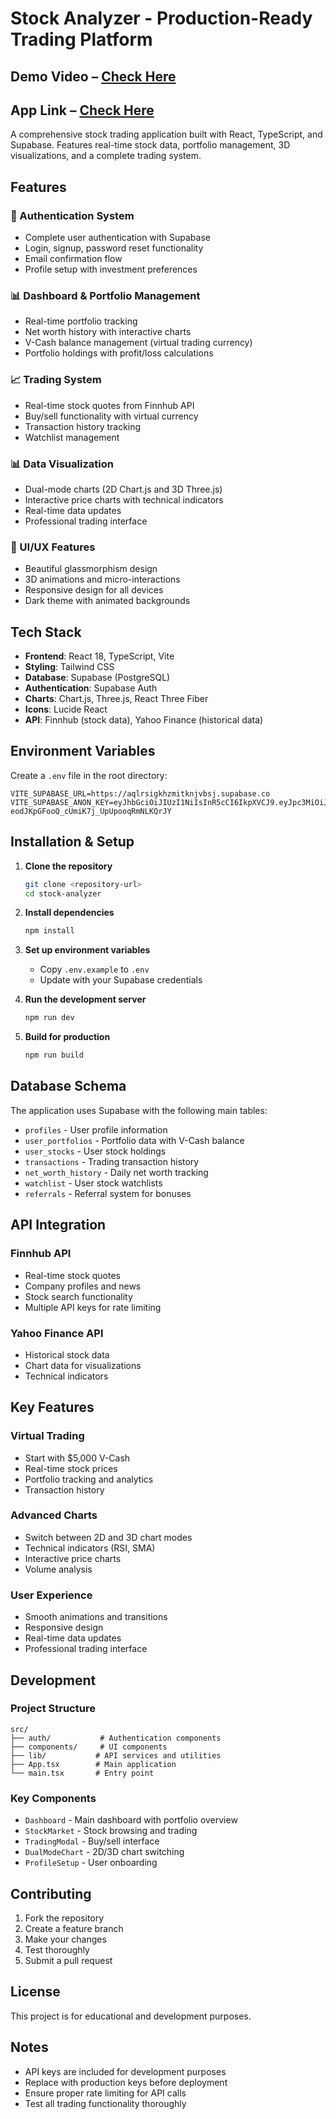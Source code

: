 # Stock Analyzer - Production-Ready Trading Platform

## Demo Video – [Check Here](https://www.linkedin.com/posts/vivek-kumar-garg-097677280_stockmarketrevolution-aifortrading-bolthackathon-activity-7343948591985586179-Tst2?utm_source=share&utm_medium=member_desktop&rcm=ACoAAERxLrMB9ZjxsIyKIhm06sxQqmckV3pfIfQ)

## App Link – [Check Here](https://vralytics-tradesmart-riskfree-learnai.netlify.app/)


A comprehensive stock trading application built with React, TypeScript, and Supabase. Features real-time stock data, portfolio management, 3D visualizations, and a complete trading system.

## Features

### 🔐 Authentication System
- Complete user authentication with Supabase
- Login, signup, password reset functionality
- Email confirmation flow
- Profile setup with investment preferences

### 📊 Dashboard & Portfolio Management
- Real-time portfolio tracking
- Net worth history with interactive charts
- V-Cash balance management (virtual trading currency)
- Portfolio holdings with profit/loss calculations

### 📈 Trading System
- Real-time stock quotes from Finnhub API
- Buy/sell functionality with virtual currency
- Transaction history tracking
- Watchlist management

### 📊 Data Visualization
- Dual-mode charts (2D Chart.js and 3D Three.js)
- Interactive price charts with technical indicators
- Real-time data updates
- Professional trading interface

### 🎨 UI/UX Features
- Beautiful glassmorphism design
- 3D animations and micro-interactions
- Responsive design for all devices
- Dark theme with animated backgrounds

## Tech Stack

- **Frontend**: React 18, TypeScript, Vite
- **Styling**: Tailwind CSS
- **Database**: Supabase (PostgreSQL)
- **Authentication**: Supabase Auth
- **Charts**: Chart.js, Three.js, React Three Fiber
- **Icons**: Lucide React
- **API**: Finnhub (stock data), Yahoo Finance (historical data)

## Environment Variables

Create a `.env` file in the root directory:

```env
VITE_SUPABASE_URL=https://aqlrsigkhzmitknjvbsj.supabase.co
VITE_SUPABASE_ANON_KEY=eyJhbGciOiJIUzI1NiIsInR5cCI6IkpXVCJ9.eyJpc3MiOiJzdXBhYmFzZSIsInJlZiI6ImFxbHJzaWdraHptaXRrbmp2YnNqIiwicm9sZSI6ImFub24iLCJpYXQiOjE3NDk1Njg3MzgsImV4cCI6MjA2NTE0NDczOH0.V1cCxF-eodJKpGFooQ_cUmiK7j_UpUpooqRmNLKQrJY
```

## Installation & Setup

1. **Clone the repository**
   ```bash
   git clone <repository-url>
   cd stock-analyzer
   ```

2. **Install dependencies**
   ```bash
   npm install
   ```

3. **Set up environment variables**
   - Copy `.env.example` to `.env`
   - Update with your Supabase credentials

4. **Run the development server**
   ```bash
   npm run dev
   ```

5. **Build for production**
   ```bash
   npm run build
   ```

## Database Schema

The application uses Supabase with the following main tables:

- `profiles` - User profile information
- `user_portfolios` - Portfolio data with V-Cash balance
- `user_stocks` - User stock holdings
- `transactions` - Trading transaction history
- `net_worth_history` - Daily net worth tracking
- `watchlist` - User stock watchlists
- `referrals` - Referral system for bonuses

## API Integration

### Finnhub API
- Real-time stock quotes
- Company profiles and news
- Stock search functionality
- Multiple API keys for rate limiting

### Yahoo Finance API
- Historical stock data
- Chart data for visualizations
- Technical indicators

## Key Features

### Virtual Trading
- Start with $5,000 V-Cash
- Real-time stock prices
- Portfolio tracking and analytics
- Transaction history

### Advanced Charts
- Switch between 2D and 3D chart modes
- Technical indicators (RSI, SMA)
- Interactive price charts
- Volume analysis

### User Experience
- Smooth animations and transitions
- Responsive design
- Real-time data updates
- Professional trading interface

## Development

### Project Structure
```
src/
├── auth/           # Authentication components
├── components/     # UI components
├── lib/           # API services and utilities
├── App.tsx        # Main application
└── main.tsx       # Entry point
```

### Key Components
- `Dashboard` - Main dashboard with portfolio overview
- `StockMarket` - Stock browsing and trading
- `TradingModal` - Buy/sell interface
- `DualModeChart` - 2D/3D chart switching
- `ProfileSetup` - User onboarding

## Contributing

1. Fork the repository
2. Create a feature branch
3. Make your changes
4. Test thoroughly
5. Submit a pull request

## License

This project is for educational and development purposes.

## Notes

- API keys are included for development purposes
- Replace with production keys before deployment
- Ensure proper rate limiting for API calls
- Test all trading functionality thoroughly
